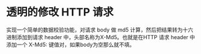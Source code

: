 # 透明的修改 HTTP 请求
实现一个简单的数据校验功能，对请求 body 做 md5 计算，然后把结果转为十六进制添加到请求 header 中，头部名称为X-Md5。也就是在HTTP 请求 header 中添加一个 X-Md5: <hex md5 of body> 键值对，如果body为空那么就不填。
